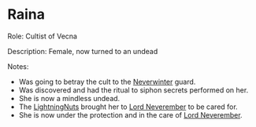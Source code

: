 # Raina
Role: Cultist of Vecna 

Description: Female, now turned to an undead

Notes: 
- Was going to betray the cult to the [Neverwinter](<../../LOCATIONS/Material Plane/Faerun/Neverwinter.html>) guard.
- Was discovered and had the ritual to siphon secrets performed on her. 
- She is now a mindless undead. 
- The [LightningNuts](<../../PC's/LightningNuts.html>) brought her to [Lord Neverember](<../Lord Neverember.html>) to be cared for. 
- She is now under the protection and in the care of [Lord Neverember](<../Lord Neverember.html>).